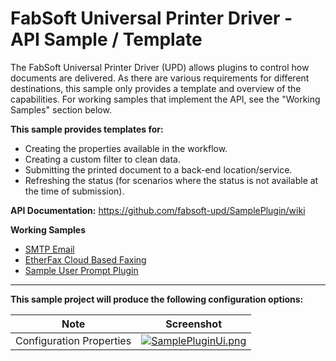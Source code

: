 # FabSoft Universal Printer Driver - API Sample / Template
The FabSoft Universal Printer Driver (UPD) allows plugins to control how documents are delivered. As there are various requirements for different destinations, this sample only provides a template and overview of the capabilities. For working samples that implement the API, see the "Working Samples" section below.

**This sample provides templates for:**

* Creating the properties available in the workflow.
* Creating a custom filter to clean data.
* Submitting the printed document to a back-end location/service.
* Refreshing the status (for scenarios where the status is not available at the time of submission).

**API Documentation:** https://github.com/fabsoft-upd/SamplePlugin/wiki

**Working Samples**
* [SMTP Email](https://github.com/fabsoft-upd/SmtpEmailPlugin)
* [EtherFax Cloud Based Faxing](https://github.com/fabsoft-upd/EtherFaxPlugin)
* [Sample User Prompt Plugin](https://github.com/fabsoft-upd/SampleUserPromptPlugin)

***

**This sample project will produce the following configuration options:**

| Note | Screenshot |
|---|---|
| Configuration Properties |[![SamplePluginUi.png](../../../SamplePlugin/wiki/images/SamplePluginUi.png)](../../../SamplePlugin/wiki/images/SamplePluginUi.png)|
